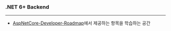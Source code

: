 ### .NET 6+ Backend
---

- [AspNetCore-Developer-Roadmap](https://github.com/MoienTajik/AspNetCore-Developer-Roadmap)에서 제공하는 항목을 학습하는 공간
